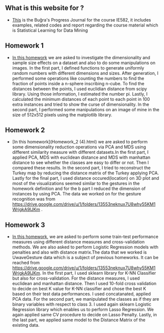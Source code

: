 ## What is this website for ? 

- [This](https://github.com/BU-IE-582/Bugra-Taksuk-Progress-Journal) is the Buğra's Progress Journal for the course IE582, it includes examples, related codes and report regarding the course material which is Statistical Learning for Data Mining

## Homework 1
- [In this homework](Homework1.html) we are asked to investigate the dimensionality and sample size effects on a dataset and also to do some manipulations on images. In the first part, I defined functions to generate uniformly random numbers with different dimensions and sizes. After generation, I performed some operations like counting the numbers to find the fraction of points inside a n-sphere inscribing n-cube. To find the distances between the points, I used euclidian distance from scipy library. Using those information, I estimated the number pi. Lastly, I calculated the minimum distances of each point to each point in 100 extra instances and tried to show the curse of dimensionality. In the second part, I performed some manipulations on an image of mine in the size of 512x512 pixels using the matplotlib library. 

## Homework 2
- [In this homework](Homework_2 (4).html) we are asked to perform some dimensionality reduction operations via PCA and MDS using different similarity measure with different datasets.In the first part, I applied PCA, MDS with euclidean distance and MDS with manhattan distance to see whether the classes are easy to differ or not. Then I compared these results. In the second part, I tried to reconstruct the Turkey map by reducing the distance matrix of the Turkey applying PCA. Lastly for the final part, I used distance occured(location) on 3D plot and most of the visualizations seemed similar to the gestures in the homework definition and for the b part I reduced the dimension of instances by using PCA. The data we worked on for the gesture recognition was from https://drive.google.com/drive/u/1/folders/13553neknux7U8why55KM1WrjgkA9IJKm .

## Homework 3
- [In this homework](Homework_3.html), we are asked to perform some train-test performance measures using different distance measures and cross-validation methods. We are also asked to perform Logistic Regression models with penalties and also with distance matrix.The data that we worked is UwaveGesture data which is a subject of previous homeworks. It can be reached from https://drive.google.com/drive/u/1/folders/13553neknux7U8why55KM1WrjgkA9IJKm. In the first part, I used sklearn library for K-NN Classifier but also for cross-validation. For the distance measures, I used euclidean and manhattan distance. Then I used 10-fold cross validation to decide on best K value for K-NN classifier and chose the best K based on their test data performances. I used concatanated, applied PCA data. For the second part, we manipulated the classes as if they are binary variables with respect to class 3. I used again sklearn Logistic Regression library which enables us to perform Lasso Regression. We again applied same CV procedure to decide on Lasso Penalty. Lastly, in the last part, we applied same model to the Distance Matrix of the existing data.